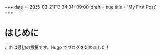 +++
date = '2025-03-21T13:34:34+09:00'
draft = true
title = 'My First Post'
+++


# はじめに

これは最初の投稿です。Hugo でブログを始めました！